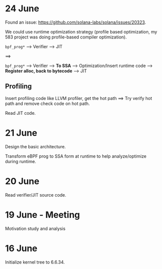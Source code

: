 # 24 June

Found an issue: https://github.com/solana-labs/solana/issues/20323.

We could use runtime optimization strategy (profile based optimization, my 583 project was doing profile-based compiler optimization).

`bpf_prog*` --> Verifier --> JIT

==>

`bpf_prog*` --> Verifier --> **To SSA** --> Optimization/Insert runtime code --> **Register alloc, back to bytecode** --> JIT

## Profiling

Insert profiling code like LLVM profiler, get the hot path ==> Try verify hot path and remove check code on hot path.

Read JIT code.

# 21 June

Design the basic architecture.

Transform eBPF prog to SSA form at runtime to help analyze/optimize during runtime.

# 20 June

Read verifier/JIT source code.

# 19 June - Meeting

Motivation study and analysis

# 16 June

Initialize kernel tree to 6.6.34.
